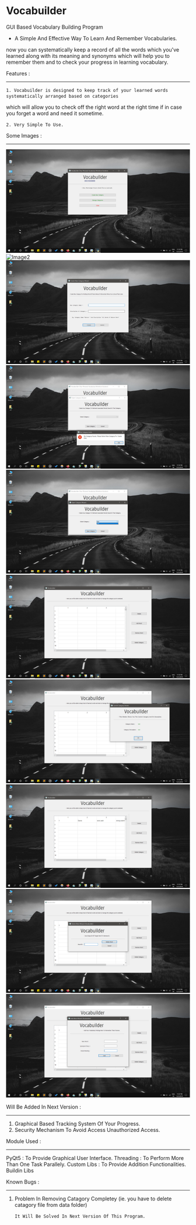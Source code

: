 # Vocabuilder
 GUI Based Vocabulary Building Program

 - A Simple And Effective Way To Learn And Remember Vocabularies.


 now you can systematically keep a record of all the words which you've learned along with its meaning and synonyms
 which will help you to remember them and to check your progress in learning vocabulary.

Features : 
************ 
    1. Vocabuilder is designed to keep track of your learned words systematically arranged based on categories 
   which will allow you to check off the right word at the right time if in case you forget a word and need it sometime.


    2. Very Simple To Use.


Some Images :
****************
![Image1](https://github.com/tanmay606/Vocabuilder/blob/master/Images/1.png)
![Image2](https://github.com/tanmay606/Vocabuilder/blob/master/Images/2.pngg)
![Image3](https://github.com/tanmay606/Vocabuilder/blob/master/Images/3.png)
![Image4](https://github.com/tanmay606/Vocabuilder/blob/master/Images/4.png)
![Image5](https://github.com/tanmay606/Vocabuilder/blob/master/Images/5.png)
![Image6](https://github.com/tanmay606/Vocabuilder/blob/master/Images/6.png)
![Image7](https://github.com/tanmay606/Vocabuilder/blob/master/Images/7.png)
![Image8](https://github.com/tanmay606/Vocabuilder/blob/master/Images/8.png)
![Image9](https://github.com/tanmay606/Vocabuilder/blob/master/Images/9.png)
![Image10](https://github.com/tanmay606/Vocabuilder/blob/master/Images/10.png)


Will Be Added In Next Version :
**********************************

1. Graphical Based Tracking System Of Your Progress.
2. Security Mechanism To Avoid Access Unauthorized Access.

Module Used : 
**************

PyQt5 : To Provide Graphical User Interface.
Threading : To Perform More Than One Task Parallely.
Custom Libs : To Provide Addition Functionalities.
Buildin Libs


Known Bugs : 
****************
 1. Problem In Removing Catagory Completey (ie. you have to delete catagory file from data folder)

 		It Will Be Solved In Next Version Of This Program.


